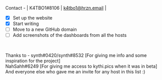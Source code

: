 Contact - | K4TBO1#8106 | k4tbo1@hrzn.email |


- [x] Set up the website
- [x] Start writing
- [ ] Move to a new GitHub domain
- [ ] Add screenshots of the dashboards from all the hosts
<br>

Thanks to - 
synth#0420/synth#8532 [For giving me info and some inspiration for the project] <br>
NahSahh#6249 [For giving me access to kythi.pics when it was in beta] <br>
And everyone else who gave me an invite for any host in this list :)
